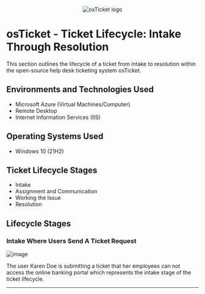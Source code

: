 <p align="center">
<img src="https://i.imgur.com/Clzj7Xs.png" alt="osTicket logo"/>
</p>

<h1>osTicket - Ticket Lifecycle: Intake Through Resolution</h1>
This section outlines the lifecycle of a ticket from intake to resolution within the open-source help desk ticketing system osTicket.<br />

<h2>Environments and Technologies Used</h2>

- Microsoft Azure (Virtual Machines/Computer)
- Remote Desktop
- Internet Information Services (IIS)

<h2>Operating Systems Used </h2>

- Windows 10</b> (21H2)

<h2>Ticket Lifecycle Stages</h2>

- Intake
- Assignment and Communication
- Working the Issue
- Resolution

<h2>Lifecycle Stages</h2>
<h3>Intake Where Users Send A Ticket Request</h3>

![image](https://github.com/user-attachments/assets/78f1094c-71c7-43a3-bad3-033762db126f)

<p>
The user Karen Doe is submitting a ticket that her employees can not access the online banking portal which represents the intake stage of the ticket lifecycle.
</p>
<hr>
